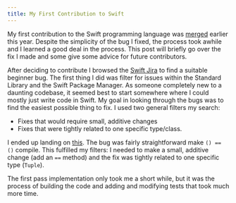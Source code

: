 ```yaml
---
title: My First Contribution to Swift
---
```


My first contribution to the Swift programming language was [merged](https://github.com/apple/swift/pull/8354) earlier this year.
Despite the simplicity of the bug I fixed, the process took awhile and I learned a good deal in the process.  This post will briefly go over the fix I made and some give some advice for future contributors.

After deciding to contribute I browsed the [Swift Jira](https://bugs.swift.org) to find
a suitable beginner bug.  The first thing I did was filter for issues within the Standard Library
and the Swift Package Manager.  As someone completely new to a daunting codebase, it seemed
best to start somewhere  where I could mostly just write code in Swift.  My goal in looking
through the bugs was to find the easiest possible thing to fix.  I used two general filters my search:

+ Fixes that would require small, additive changes
+ Fixes that were tightly related to one specific type/class.

I ended up landing on [this](https://bugs.swift.org/browse/SR-4172).  The bug was fairly straightforward
make `() == ()` compile.  This fulfilled my filters: I needed to make a small, additive change (add an `==` method)
and the fix was tightly related to one specific type (`Tuple`).

The first pass implementation only took me a short while, but it was the process of building the code and adding and modifying tests that took much more time.
